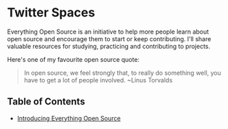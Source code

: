 # Twitter Spaces

Everything Open Source is an initiative to help more people learn about open source and encourage them to start or keep contributing.
I'll share valuable resources for studying, practicing and contributing to projects.

Here's one of my favourite open source quote:

> In open source, we feel strongly that, to really do something well, you have to get a lot of people involved.
~Linus Torvalds

## Table of Contents
* [Introducing Everything Open Source](https://mesrenyamedogbe.hashnode.dev/introducing-everything-open-source-by-mesrenyame)


